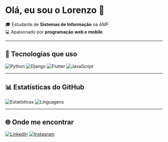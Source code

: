 # Olá, eu sou o Lorenzo 👋  

🎓 Estudante de **Sistemas de Informação** na AMF  
💻 Apaixonado por **programação web e mobile**  

---

## 🚀 Tecnologias que uso
![Python](https://img.shields.io/badge/-Python-3776AB?style=flat&logo=python&logoColor=fff)
![Django](https://img.shields.io/badge/-Django-092E20?style=flat&logo=django&logoColor=fff)
![Flutter](https://img.shields.io/badge/-Flutter-02569B?style=flat&logo=flutter&logoColor=fff)
![JavaScript](https://img.shields.io/badge/-JavaScript-F7DF1E?style=flat&logo=javascript&logoColor=000)

---

## 📊 Estatísticas do GitHub
![Estatísticas](https://github-readme-stats.vercel.app/api?username=Paludett&show_icons=true&theme=radical)
![Linguagens](https://github-readme-stats.vercel.app/api/top-langs/?username=Paludett&layout=compact&theme=radical)

---

## 🌐 Onde me encontrar
[![LinkedIn](https://img.shields.io/badge/LinkedIn-0e76a8?style=flat&logo=linkedin&logoColor=white)]((https://www.linkedin.com/in/lorenzo-paludett-benedetti-321142361/))
[![Instagram](https://img.shields.io/badge/Instagram-E4405F?style=flat&logo=instagram&logoColor=white)](https://www.instagram.com/lorenzopaludett/)
